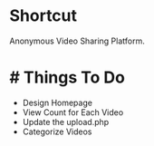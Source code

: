 # Shortcut
Anonymous Video Sharing Platform.

# # Things To Do
- Design Homepage
- View Count for Each Video
- Update the upload.php
- Categorize Videos
